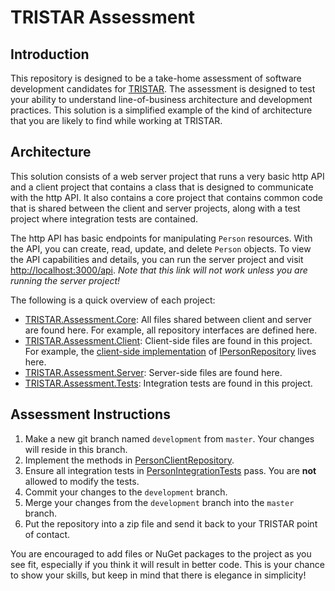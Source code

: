 # TRISTAR Assessment

## Introduction

This repository is designed to be a take-home assessment of software development candidates for [TRISTAR](https://www.star3.com). The assessment is designed to test your ability to understand line-of-business architecture and development practices. This solution is a simplified example of the kind of architecture that you are likely to find while working at TRISTAR.

## Architecture

This solution consists of a web server project that runs a very basic http API and a client project that contains a class that is designed to communicate with the http API. It also contains a core project that contains common code that is shared between the client and server projects, along with a test project where integration tests are contained.

The http API has basic endpoints for manipulating `Person` resources. With the API, you can create, read, update, and delete `Person` objects. To view the API capabilities and details, you can run the server project and visit [http://localhost:3000/api](http://localhost:3000/api). _Note that this link will not work unless you are running the server project!_

The following is a quick overview of each project:

* [TRISTAR.Assessment.Core](TRISTAR.Assessment.Core/readme.md): All files shared between client and server are found here. For example, all repository interfaces are defined here.
* [TRISTAR.Assessment.Client](TRISTAR.Assessment.Client/readme.md): Client-side files are found in this project. For example, the [client-side implementation](TRISTAR.Assessment.Client/People/PersonClientRepository.cs) of [IPersonRepository](TRISTAR.Assessment.Core/People/IPersonRepository.cs) lives here.
* [TRISTAR.Assessment.Server](TRISTAR.Assessment.Server/readme.md): Server-side files are found here.
* [TRISTAR.Assessment.Tests](TRISTAR.Assessment.Tests/readme.md): Integration tests are found in this project.

## Assessment Instructions

1. Make a new git branch named `development` from `master`. Your changes will reside in this branch.
1. Implement the methods in [PersonClientRepository](TRISTAR.Assessment.Client/People/PersonClientRepository.cs).
1. Ensure all integration tests in [PersonIntegrationTests](TRISTAR.Assessment.Tests/PersonIntegrationTests.cs) pass. You are __not__ allowed to modify the tests.
1. Commit your changes to the `development` branch.
1. Merge your changes from the `development` branch into the `master` branch.
1. Put the repository into a zip file and send it back to your TRISTAR point of contact.

You are encouraged to add files or NuGet packages to the project as you see fit, especially if you think it will result in better code. This is your chance to show your skills, but keep in mind that there is elegance in simplicity!